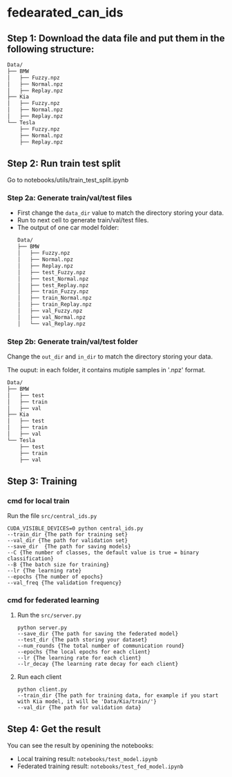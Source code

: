 # fedearated_can_ids

## Step 1: Download the data file and put them in the following structure: 

```bash
Data/
├── BMW
│   ├── Fuzzy.npz
│   ├── Normal.npz
│   ├── Replay.npz
├── Kia
│   ├── Fuzzy.npz
│   ├── Normal.npz
│   ├── Replay.npz
└── Tesla
    ├── Fuzzy.npz
    ├── Normal.npz
    ├── Replay.npz
```

## Step 2: Run train test split

Go to notebooks/utils/train_test_split.ipynb

### Step 2a: Generate train/val/test files 

- First change the ```data_dir``` value to match the directory storing your data. 
- Run to next cell to generate train/val/test files.
- The output of one car model folder: 
    ```bash
    Data/
    ├── BMW
    │   ├── Fuzzy.npz
    │   ├── Normal.npz
    │   ├── Replay.npz
    │   ├── test_Fuzzy.npz
    │   ├── test_Normal.npz
    │   ├── test_Replay.npz
    │   ├── train_Fuzzy.npz
    │   ├── train_Normal.npz
    │   ├── train_Replay.npz
    │   ├── val_Fuzzy.npz
    │   ├── val_Normal.npz
    │   └── val_Replay.npz
    ```
### Step 2b: Generate train/val/test folder

Change the ```out_dir``` and ```in_dir``` to match the directory storing your data.

The ouput: in each folder, it contains mutiple samples in '.npz' format.

```bash
Data/
├── BMW
│   ├── test
│   ├── train
│   ├── val
├── Kia
│   ├── test
│   ├── train
│   ├── val
└── Tesla
    ├── test
    ├── train
    ├── val
```

## Step 3: Training

### cmd for local train

Run the file ```src/central_ids.py```

```
CUDA_VISIBLE_DEVICES=0 python central_ids.py 
--train_dir {The path for training set} 
--val_dir {The path for validation set}
--save_dir  {The path for saving models}
--C {The number of classes, the default value is true = binary classification}
--B {The batch size for training}
--lr {The learning rate}
--epochs {The number of epochs} 
--val_freq {The validation frequency}
```

### cmd for federated learning

1. Run the ```src/server.py```

    ```
    python server.py
    --save_dir {The path for saving the federated model}
    --test_dir {The path storing your dataset}
    --num_rounds {The total number of communication round}
    --epochs {The local epochs for each client}
    --lr {The learning rate for each client}
    --lr_decay {The learning rate decay for each client}
    ```

2. Run each client

    ```
    python client.py 
    --train_dir {The path for training data, for example if you start with Kia model, it will be 'Data/Kia/train/'}
    --val_dir {The path for validation data}
    ```

## Step 4: Get the result 

You can see the result by openining the notebooks:
- Local training result: ```notebooks/test_model.ipynb```
- Federated training result: ```notebooks/test_fed_model.ipynb```